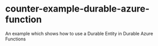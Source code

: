# counter-example-durable-azure-function
An example which shows how to use a Durable Entity in Durable Azure Functions

